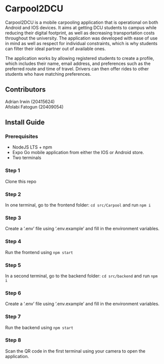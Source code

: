 # Carpool2DCU 

Carpool2DCU is a mobile carpooling application that is operational on both Android and IOS devices. It aims at getting DCU students to campus while reducing their digital footprint, as well as decreasing transportation costs throughout the university. The application was developed with ease of use in mind as well as respect for individual constraints, which is why students can filter their ideal partner out of available ones.

The application works by allowing registered students to create a profile, which includes their name, email address, and preferences such as the preferred route and time of travel. Drivers can then offer rides to other students who have matching preferences.

## Contributors
Adrian Irwin (20415624)  
Afolabi Fatogun (20409054)  
## Install Guide
### Prerequisites
- NodeJS LTS + npm  
- Expo Go mobile application from either the IOS or Android store.  
- Two terminals  
### Step 1
Clone this repo
### Step 2
In one terminal, go to the frontend folder: `cd src/Carpool` and run `npm i`
### Step 3
Create a ‘.env’ file using ‘.env.example’ and fill in the environment variables.
### Step 4
Run the frontend using `npm start`
### Step 5
In a second terminal, go to the backend folder: `cd src/backend` and run `npm i`
### Step 6
Create a ‘.env’ file using ‘.env.example’ and fill in the environment variables.
### Step 7
Run the backend using `npm start`
### Step 8
Scan the QR code in the first terminal using your camera to open the application.
